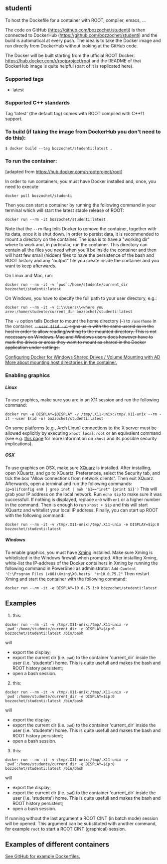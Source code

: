 ## studenti
To host the Dockefile for a container with ROOT, compiler, emacs, ...

The code on GitHub (https://github.com/bozzochet/studenti) is then connected to DockerHub (https://github.com/bozzochet/studenti) and the build is automatical at every push. The idea is to take the Docker image and run directly from DockerHub without looking at the GitHub code.

The Docker will be built starting from the ufficial ROOT Docker: https://hub.docker.com/r/rootproject/root and the README of that DockerHub image is quite helpful (part of it is replicated here).

### Supported tags
* latest

### Supported C++ standards
Tag 'latest' (the default tag) comes with ROOT compiled with C++11 support.

### To build (if taking the image from DockerHub you **don't need** to do this):
```
$ docker build --tag bozzochet/studenti:latest .
```

### To run the container:
[adapted from https://hub.docker.com/r/rootproject/root]

In order to run containers, you must have Docker installed and, once, you need to execute
```
docker pull bozzochet/studenti
```
Then you can start a container by running the following command in your terminal which will start the latest stable release of ROOT:
```
docker run --rm -it bozzochet/studenti:latest
```
Note that the `--rm` flag tells Docker to remove the container, together with its data, once it is shut down. In order to persist data, it is recommended to mount a directory on the container. The idea is to have a "working dir" where to work and, in particular, run the container. This directory can contain all the files you need when you'll be inside the container and then will host few small (hidden) files to have the persistence of the bash and ROOT history and any "output" file you create inside the container and you want to keep afterwards.

On Linux and Mac, run:
```
docker run --rm -it -v `pwd`:/home/studente/current_dir bozzochet/studenti:latest
```
On Windows, you have to specify the full path to your user directory, e.g.:
```
docker run --rm -it -v C:\\Users\\<where you are>:/home/studente/current_dir bozzochet/studenti:latest
```
The `-v` option tells Docker to mount the home directory (`~`) to `/userhome` in the container. ~~`--user $(id -u)` signs us in with the same userid as in the host in order to allow reading/writing to the mounted directory. This is not necessary on Windows. Mac and Windows users does however have to mark the drives or areas they want to mount as shared in the Docker application under settings.~~

[Configuring Docker for Windows Shared Drives / Volume Mounting with AD](https://blogs.msdn.microsoft.com/stevelasker/2016/06/14/configuring-docker-for-windows-volumes/)
[More about mounting host directories in the container.](https://docs.docker.com/engine/tutorials/dockervolumes/#mount-a-host-directory-as-a-data-volume)

### Enabling graphics

##### Linux
To use graphics, make sure you are in an X11 session and run the following command:

```
docker run -e DISPLAY=$DISPLAY -v /tmp/.X11-unix:/tmp/.X11-unix --rm -it --user $(id -u) bozzochet/studenti:latest
```

On some platforms (e.g., Arch Linux) connections to the X server must be allowed explicitly by executing `xhost local:root` or an equivalent command (see e.g. [this page](https://wiki.archlinux.org/index.php/Xhost) for more information on `xhost` and its possible security implications).

##### OSX
To use graphics on OSX, make sure [XQuarz](https://www.xquartz.org/) is installed. After installing, open XQuartz, and go to XQuartz, Preferences, select the Security tab, and tick the box "Allow connections from network clients". Then exit XQuarz. Afterwards, open a terminal and run the following commands: `ip=$(ifconfig en0 | grep inet | awk '$1=="inet" {print $2}')`
This will grab your IP address on the local network. Run `echo $ip` to make sure it was successfull. If nothing is displayed, replace `en0` with `en1` or a higher number in the command.
Then is enough to run `xhost + $ip` and this will start XQuartz and whitelist your local IP address. Finally, you can start up ROOT with the following command:
```
docker run --rm -it -v /tmp/.X11-unix:/tmp/.X11-unix -e DISPLAY=$ip:0 bozzochet/studenti:latest
```

##### Windows
To enable graphics, you must have [Xming](https://sourceforge.net/projects/xming/) installed. Make sure Xming is whitelisted in the Windows firewall when prompted. After installing Xming, white-list the IP-address of the Docker containers in Xming by running the following command in PowerShell as administrator: `Add-Content 'C:\Program Files (x86)\Xming\X0.hosts' "`r`n10.0.75.2"`
Then restart Xming and start the container with the following command: 
```
docker run --rm -it -e DISPLAY=10.0.75.1:0 bozzochet/studenti:latest
```

## Examples
1. this:
```
docker run --rm -it -v /tmp/.X11-unix:/tmp/.X11-unix -v `pwd`:/home/studente/current_dir -e DISPLAY=$ip:0 bozzochet/studenti:latest /bin/bash
```
will
  - export the display;
  - export the current dir (i.e. `pwd`) to the container 'current_dir' inside the user (i.e. 'studente') home. This is quite usefull and makes the bash and ROOT history persistent;
  - open a bash session.
  
2. this:
```
docker run --rm -it -v /tmp/.X11-unix:/tmp/.X11-unix -v `pwd`:/home/studente/current_dir -e DISPLAY=$ip:0 bozzochet/studenti:latest /bin/bash
```
will
  - export the display;
  - export the current dir (i.e. `pwd`) to the container 'current_dir' inside the user (i.e. 'studente') home. This is quite usefull and makes the bash and ROOT history persistent;
  - open a bash session.	

3. this:
```
docker run --rm -it -v /tmp/.X11-unix:/tmp/.X11-unix -v `pwd`:/home/studente/current_dir -e DISPLAY=$ip:0 bozzochet/studenti:latest /bin/bash
```
will
  - export the display;
  - export the current dir (i.e. `pwd`) to the container 'current_dir' inside the user (i.e. 'studente') home. This is quite usefull and makes the bash and ROOT history persistent;
  - open a bash session.

If running without the last argument a ROOT CINT (in batch mode) session will be opened. This argument can be substituted with another command, for example `root` to start a ROOT CINT (graphical) session.

## Examples of different containers
[See GitHub for example Dockerfiles.](https://github.com/root-project/docker-examples)
